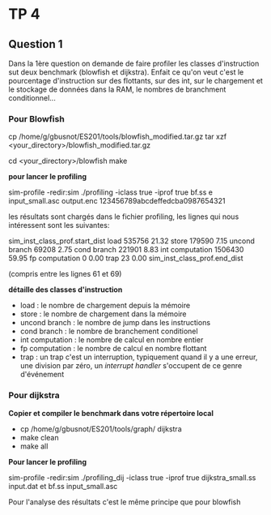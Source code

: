 # TP 4

## Question 1

Dans la 1ère question on demande de faire profiler les classes d'instruction sut deux benchmark (blowfish et dijkstra). Enfait ce qu'on veut c'est le pourcentage d'instruction sur des flottants, sur des int, sur le chargement et le stockage de données dans la RAM, le nombres de branchment conditionnel...

### Pour Blowfish
cp /home/g/gbusnot/ES201/tools/blowfish_modified.tar.gz <your directory>
tar xzf <your_directory>/blowfish_modified.tar.gz

cd <your_directory>/blowfish
make

**pour lancer le profiling**

sim-profile -redir:sim ./profiling -iclass true -iprof true bf.ss e input_small.asc output.enc 123456789abcdeffedcba0987654321

les résultats sont chargés dans le fichier profiling, les lignes qui nous intéressent sont les suivantes:

sim_inst_class_prof.start_dist
load                 535756  21.32 
store                179590   7.15 
uncond branch         69208   2.75 
cond branch          221901   8.83 
int computation     1506430  59.95 
fp computation            0   0.00 
trap                     23   0.00 
sim_inst_class_prof.end_dist

(compris entre les lignes 61 et 69)

**détaille des classes d'instruction**

- load : le nombre de chargement depuis la mémoire
- store : le nombre de chargement dans la mémoire
- uncond branch : le nombre de jump dans les instructions
- cond branch : le nombre de branchement conditionel
- int computation : le nombre de calcul en nombre entier
- fp computation : le nombre de calcul en nombre flottant
- trap : un trap c'est un interruption, typiquement quand il y a une erreur, une division par zéro, un *interrupt handler* s'occupent de ce genre d'événement

### Pour dijkstra

**Copier et compiler le benchmark dans votre répertoire local**

- cp /home/g/gbusnot/ES201/tools/graph/ dijkstra <your directory>
- make clean
- make all

**Pour lancer le profiling**

sim-profile -redir:sim ./profiling_dij -iclass true -iprof true dijkstra_small.ss input.dat et bf.ss input_small.asc

Pour l'analyse des résultats c'est le même principe que pour blowfish




